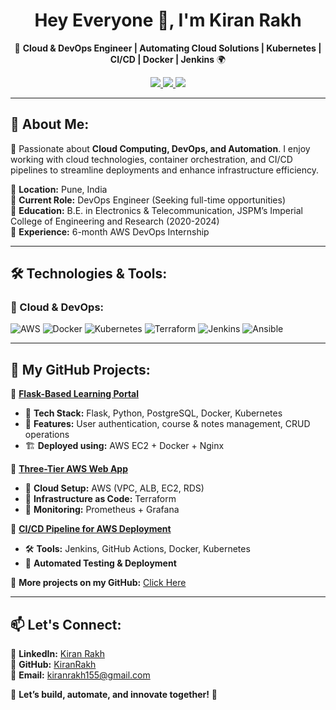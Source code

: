 <h1 align="center"> Hey Everyone 👋, I'm Kiran Rakh </h1>

<p align="center">
🚀 <b>Cloud & DevOps Engineer | Automating Cloud Solutions | Kubernetes | CI/CD | Docker | Jenkins</b> 🌍
</p>

<p align="center">
 <a href="https://www.linkedin.com/in/kiran-rakh-b644b6248">
    <img src="https://img.shields.io/badge/LinkedIn-KiranRakh-blue?style=flat&logo=linkedin" />
 </a>
 <a href="mailto:kiranrakh155@gmail.com">
    <img src="https://img.shields.io/badge/Email-Contact-red?style=flat&logo=gmail" />
 </a>
 <a href="https://github.com/KiranRakh">
    <img src="https://img.shields.io/badge/GitHub-KiranRakh-black?style=flat&logo=github" />
 </a>
</p>

---

## 🚀 About Me:
🎯 Passionate about **Cloud Computing, DevOps, and Automation**. I enjoy working with cloud technologies, container orchestration, and CI/CD pipelines to streamline deployments and enhance infrastructure efficiency.  

🔹 **Location:** Pune, India  
🔹 **Current Role:** DevOps Engineer (Seeking full-time opportunities)  
🔹 **Education:** B.E. in Electronics & Telecommunication, JSPM’s Imperial College of Engineering and Research (2020-2024)  
🔹 **Experience:** 6-month AWS DevOps Internship  

---

## 🛠️ Technologies & Tools:
### 🚀 Cloud & DevOps:
![AWS](https://img.shields.io/badge/AWS-Cloud-orange?style=flat&logo=amazonaws)
![Docker](https://img.shields.io/badge/Docker-Containerization-blue?style=flat&logo=docker)
![Kubernetes](https://img.shields.io/badge/Kubernetes-Orchestration-blue?style=flat&logo=kubernetes)
![Terraform](https://img.shields.io/badge/Terraform-IAC-purple?style=flat&logo=terraform)
![Jenkins](https://img.shields.io/badge/Jenkins-CI/CD-red?style=flat&logo=jenkins)
![Ansible](https://img.shields.io/badge/Ansible-Automation-red?style=flat&logo=ansible)

---

## 📂 My GitHub Projects:
🔹 **[Flask-Based Learning Portal](https://github.com/KiranRakh/flask-learning-portal)**  
   - 🌟 **Tech Stack:** Flask, Python, PostgreSQL, Docker, Kubernetes  
   - 🔹 **Features:** User authentication, course & notes management, CRUD operations  
   - 🏗️ **Deployed using:** AWS EC2 + Docker + Nginx  

🔹 **[Three-Tier AWS Web App](https://github.com/KiranRakh/aws-three-tier-app)**  
   - 🚀 **Cloud Setup:** AWS (VPC, ALB, EC2, RDS)  
   - 🔹 **Infrastructure as Code:** Terraform  
   - 🔹 **Monitoring:** Prometheus + Grafana  

🔹 **[CI/CD Pipeline for AWS Deployment](https://github.com/KiranRakh/aws-ci-cd-pipeline)**  
   - 🛠️ **Tools:** Jenkins, GitHub Actions, Docker, Kubernetes  
   - 🔹 **Automated Testing & Deployment**  

📌 **More projects on my GitHub:** [Click Here](https://github.com/KiranRakh)

---

## 📫 Let's Connect:
💼 **LinkedIn:** [Kiran Rakh](https://www.linkedin.com/in/kiran-rakh-b644b6248)  
📂 **GitHub:** [KiranRakh](https://github.com/KiranRakh)  
📧 **Email:** [kiranrakh155@gmail.com](mailto:kiranrakh155@gmail.com)  

🔹 **Let’s build, automate, and innovate together!** 🚀

